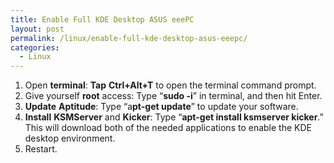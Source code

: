 ```yaml
---
title: Enable Full KDE Desktop ASUS eeePC
layout: post
permalink: /linux/enable-full-kde-desktop-asus-eeepc/
categories:
  - Linux
---
```

  1. Open **terminal**: **Tap** **Ctrl+Alt+T** to open the terminal command prompt.
  2. Give yourself **root** access: Type &#8220;**sudo -i**&#8221; in terminal, and then hit Enter.
  3. **Update** **Aptitude**: Type &#8220;a**pt-get update**&#8221; to update your software.
  4. **Install** **KSMServer** and **Kicker**: Type &#8220;**apt-get install ksmserver kicker**.&#8221; This will download both of the needed applications to enable the KDE desktop environment.
  5. Restart.
